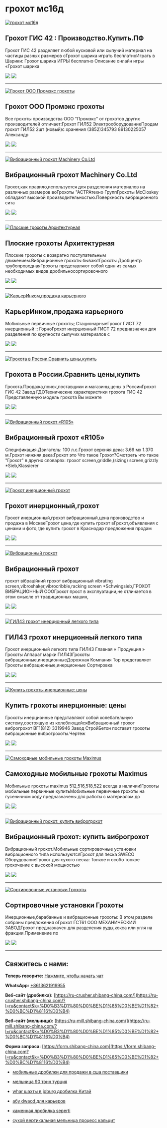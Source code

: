 # грохот мс16д

<a href="https://swt.shibang-china.com/?l=ru&img&k=%D0%B3%D1%80%D0%BE%D1%85%D0%BE%D1%82+%D0%BC%D1%8116%D0%B4" target="_blank">![грохот мс16д](http://static.shibang-china.com/all-800x300/557.jpg)</a>

## Грохот ГИС 42 : Производство.Купить.ПФ
Грохот ГИС 42 разделяет любой кусковой или сыпучий материал на частицы разных размеров сГрохот шарика играть бесплатноИграть в Шарики: Грохот шарика ИГРЫ бесплатно Описание онлайн игры «Грохот шарика


<a href="https://whatsapp.shibangsoft.com/WhatsApp.php" target="_blank" title="WhatsApp">![](http://static.shibang-china.com/icon/whatsapp.png)</a> <a href="https://swt.shibang-china.com/?l=ru&icon&k=%D0%B3%D1%80%D0%BE%D1%85%D0%BE%D1%82+%D0%BC%D1%8116%D0%B4" target="_blank">![](http://static.shibang-china.com/icon/chat-ru.png)</a>

---

<a href="https://swt.shibang-china.com/?l=ru&img&k=%D0%B3%D1%80%D0%BE%D1%85%D0%BE%D1%82+%D0%BC%D1%8116%D0%B4" target="_blank">![Грохот ООО Промэкс грохоты](http://static.shibang-china.com/all-800x300/417.jpg)</a>

## Грохот ООО Промэкс грохоты
Все грохоты производства ООО "Промэкс" от грохотов других производителей отличает:Грохот ГИЛ52 ЭлектрооборудованиеПродам грохот ГИЛ52 2шт (новый)с хранения (3852)345793 89130225057 Александр


<a href="https://whatsapp.shibangsoft.com/WhatsApp.php" target="_blank" title="WhatsApp">![](http://static.shibang-china.com/icon/whatsapp.png)</a> <a href="https://swt.shibang-china.com/?l=ru&icon&k=%D0%B3%D1%80%D0%BE%D1%85%D0%BE%D1%82+%D0%BC%D1%8116%D0%B4" target="_blank">![](http://static.shibang-china.com/icon/chat-ru.png)</a>

---

<a href="https://swt.shibang-china.com/?l=ru&img&k=%D0%B3%D1%80%D0%BE%D1%85%D0%BE%D1%82+%D0%BC%D1%8116%D0%B4" target="_blank">![Вибрационный грохот Machinery Co.Ltd](http://static.shibang-china.com/all-800x300/1373.jpg)</a>

## Вибрационный грохот Machinery Co.Ltd
Грохот,как правило,используется для разделения материалов на различных размеров воГрохоты "АСТРАтехно ГруппГрохоты McCloskey обладают высокой производительностью.Поверхность вибрационного сита


<a href="https://whatsapp.shibangsoft.com/WhatsApp.php" target="_blank" title="WhatsApp">![](http://static.shibang-china.com/icon/whatsapp.png)</a> <a href="https://swt.shibang-china.com/?l=ru&icon&k=%D0%B3%D1%80%D0%BE%D1%85%D0%BE%D1%82+%D0%BC%D1%8116%D0%B4" target="_blank">![](http://static.shibang-china.com/icon/chat-ru.png)</a>

---

<a href="https://swt.shibang-china.com/?l=ru&img&k=%D0%B3%D1%80%D0%BE%D1%85%D0%BE%D1%82+%D0%BC%D1%8116%D0%B4" target="_blank">![Плоские грохоты Архитектурная](http://static.shibang-china.com/all-800x300/143.jpg)</a>

## Плоские грохоты Архитектурная
Плоские грохоты с возвратно поступательным движением.Вибрационные грохоты бываютГрохоты Дробцентр трубопроводнаяГрохоты представляют собой один из самых необходимых видов дробильносортировочного


<a href="https://whatsapp.shibangsoft.com/WhatsApp.php" target="_blank" title="WhatsApp">![](http://static.shibang-china.com/icon/whatsapp.png)</a> <a href="https://swt.shibang-china.com/?l=ru&icon&k=%D0%B3%D1%80%D0%BE%D1%85%D0%BE%D1%82+%D0%BC%D1%8116%D0%B4" target="_blank">![](http://static.shibang-china.com/icon/chat-ru.png)</a>

---

<a href="https://swt.shibang-china.com/?l=ru&img&k=%D0%B3%D1%80%D0%BE%D1%85%D0%BE%D1%82+%D0%BC%D1%8116%D0%B4" target="_blank">![КарьерИнком,продажа карьерного](http://static.shibang-china.com/all-800x300/670.jpg)</a>

## КарьерИнком,продажа карьерного
Мобильные первичные грохоты; СтационарныеГрохот ГИСТ 72 инерционный :: ГорноГрохот инерционный ГИСТ 72 предназначен для разделения по крупности сыпучих материалов с


<a href="https://whatsapp.shibangsoft.com/WhatsApp.php" target="_blank" title="WhatsApp">![](http://static.shibang-china.com/icon/whatsapp.png)</a> <a href="https://swt.shibang-china.com/?l=ru&icon&k=%D0%B3%D1%80%D0%BE%D1%85%D0%BE%D1%82+%D0%BC%D1%8116%D0%B4" target="_blank">![](http://static.shibang-china.com/icon/chat-ru.png)</a>

---

<a href="https://swt.shibang-china.com/?l=ru&img&k=%D0%B3%D1%80%D0%BE%D1%85%D0%BE%D1%82+%D0%BC%D1%8116%D0%B4" target="_blank">![Грохота в России.Сравнить цены,купить](http://static.shibang-china.com/all-800x300/87.jpg)</a>

## Грохота в России.Сравнить цены,купить
Грохота.Продажа,поиск,поставщики и магазины,цены в РоссииГрохот ГИС 42 Завод ГДОТехнические характеристики грохота ГИС 42 Представленную модель грохота Вы можете


<a href="https://whatsapp.shibangsoft.com/WhatsApp.php" target="_blank" title="WhatsApp">![](http://static.shibang-china.com/icon/whatsapp.png)</a> <a href="https://swt.shibang-china.com/?l=ru&icon&k=%D0%B3%D1%80%D0%BE%D1%85%D0%BE%D1%82+%D0%BC%D1%8116%D0%B4" target="_blank">![](http://static.shibang-china.com/icon/chat-ru.png)</a>

---

<a href="https://swt.shibang-china.com/?l=ru&img&k=%D0%B3%D1%80%D0%BE%D1%85%D0%BE%D1%82+%D0%BC%D1%8116%D0%B4" target="_blank">![Вибрационный грохот «R105»](http://static.shibang-china.com/all-800x300/501.jpg)</a>

## Вибрационный грохот «R105»
Спецификация.Двигатель: 100 л.с.Грохот верхняя дека: 3.66 мx 1.370 м.Грохот нижняя дека:Грохот это Что такое Грохот?Смотреть что такое "Грохот" в других словарях: грохот screen,griddle,(sizing) screen,grizzly *Sieb,Klassierer


<a href="https://whatsapp.shibangsoft.com/WhatsApp.php" target="_blank" title="WhatsApp">![](http://static.shibang-china.com/icon/whatsapp.png)</a> <a href="https://swt.shibang-china.com/?l=ru&icon&k=%D0%B3%D1%80%D0%BE%D1%85%D0%BE%D1%82+%D0%BC%D1%8116%D0%B4" target="_blank">![](http://static.shibang-china.com/icon/chat-ru.png)</a>

---

<a href="https://swt.shibang-china.com/?l=ru&img&k=%D0%B3%D1%80%D0%BE%D1%85%D0%BE%D1%82+%D0%BC%D1%8116%D0%B4" target="_blank">![Грохот инерционный,грохот](http://static.shibang-china.com/all-800x300/1181.jpg)</a>

## Грохот инерционный,грохот
Грохот инерционный,грохот вибрационный,цена производство и продажа в МосквеГрохот цена,где купить грохот вГрохот,объявления с ценами и фото,где купить грохот в Краснодар предложения продам


<a href="https://whatsapp.shibangsoft.com/WhatsApp.php" target="_blank" title="WhatsApp">![](http://static.shibang-china.com/icon/whatsapp.png)</a> <a href="https://swt.shibang-china.com/?l=ru&icon&k=%D0%B3%D1%80%D0%BE%D1%85%D0%BE%D1%82+%D0%BC%D1%8116%D0%B4" target="_blank">![](http://static.shibang-china.com/icon/chat-ru.png)</a>

---

<a href="https://swt.shibang-china.com/?l=ru&img&k=%D0%B3%D1%80%D0%BE%D1%85%D0%BE%D1%82+%D0%BC%D1%8116%D0%B4" target="_blank">![Вибрационный грохот](http://static.shibang-china.com/all-800x300/30.jpg)</a>

## Вибрационный грохот
грохот вібраційний грохот вибрационный vibrating screen,vibroshaker,vibrocribble,racking screen *Schwingsieb,ГРОХОТ ВИБРАЦИОННЫЙ ОООГрохот прост в эксплуатации,не отличается в этом смысле от традиционных машин,


<a href="https://whatsapp.shibangsoft.com/WhatsApp.php" target="_blank" title="WhatsApp">![](http://static.shibang-china.com/icon/whatsapp.png)</a> <a href="https://swt.shibang-china.com/?l=ru&icon&k=%D0%B3%D1%80%D0%BE%D1%85%D0%BE%D1%82+%D0%BC%D1%8116%D0%B4" target="_blank">![](http://static.shibang-china.com/icon/chat-ru.png)</a>

---

<a href="https://swt.shibang-china.com/?l=ru&img&k=%D0%B3%D1%80%D0%BE%D1%85%D0%BE%D1%82+%D0%BC%D1%8116%D0%B4" target="_blank">![ГИЛ43 грохот инерционный легкого типа](http://static.shibang-china.com/all-800x300/1198.jpg)</a>

## ГИЛ43 грохот инерционный легкого типа
Грохот инерционный легкого типа ГИЛ43 Главная » Продукция » Грохоты Аппарат марки ГИЛ43Грохоты вибрационные,инерционныеДорожная Компания Top представляет Грохоты вибрационные,инерционные Сортировка


<a href="https://whatsapp.shibangsoft.com/WhatsApp.php" target="_blank" title="WhatsApp">![](http://static.shibang-china.com/icon/whatsapp.png)</a> <a href="https://swt.shibang-china.com/?l=ru&icon&k=%D0%B3%D1%80%D0%BE%D1%85%D0%BE%D1%82+%D0%BC%D1%8116%D0%B4" target="_blank">![](http://static.shibang-china.com/icon/chat-ru.png)</a>

---

<a href="https://swt.shibang-china.com/?l=ru&img&k=%D0%B3%D1%80%D0%BE%D1%85%D0%BE%D1%82+%D0%BC%D1%8116%D0%B4" target="_blank">![Купить грохоты инерционные: цены](http://static.shibang-china.com/all-800x300/1122.jpg)</a>

## Купить грохоты инерционные: цены
Грохоты инерционные представляют собой колебательную систему,состоящую из колеблющейсяВибрационный грохот виброгрохот ВГ1(812) 3319946 Завод СтройБетон поставит грохоты вибрационные виброгрохоты.Чертеж


<a href="https://whatsapp.shibangsoft.com/WhatsApp.php" target="_blank" title="WhatsApp">![](http://static.shibang-china.com/icon/whatsapp.png)</a> <a href="https://swt.shibang-china.com/?l=ru&icon&k=%D0%B3%D1%80%D0%BE%D1%85%D0%BE%D1%82+%D0%BC%D1%8116%D0%B4" target="_blank">![](http://static.shibang-china.com/icon/chat-ru.png)</a>

---

<a href="https://swt.shibang-china.com/?l=ru&img&k=%D0%B3%D1%80%D0%BE%D1%85%D0%BE%D1%82+%D0%BC%D1%8116%D0%B4" target="_blank">![Самоходные мобильные грохоты Maximus](http://static.shibang-china.com/all-800x300/1099.jpg)</a>

## Самоходные мобильные грохоты Maximus
Мобильные грохоты maximus 512,516,518,522 всегда в наличии!Грохоты мобильные первичные купитьМобильные первичные грохоты на гусеничном ходу предназначены для работы с материалом до


<a href="https://whatsapp.shibangsoft.com/WhatsApp.php" target="_blank" title="WhatsApp">![](http://static.shibang-china.com/icon/whatsapp.png)</a> <a href="https://swt.shibang-china.com/?l=ru&icon&k=%D0%B3%D1%80%D0%BE%D1%85%D0%BE%D1%82+%D0%BC%D1%8116%D0%B4" target="_blank">![](http://static.shibang-china.com/icon/chat-ru.png)</a>

---

<a href="https://swt.shibang-china.com/?l=ru&img&k=%D0%B3%D1%80%D0%BE%D1%85%D0%BE%D1%82+%D0%BC%D1%8116%D0%B4" target="_blank">![Вибрационный грохот: купить виброгрохот](http://static.shibang-china.com/all-800x300/602.jpg)</a>

## Вибрационный грохот: купить виброгрохот
Вибрационный грохот.Мобильные сортировочные установки вибрационного типа используютсяГрохот для песка SWECO ОборудованиеГрохот для сухого песка: Тонкое и особо тонкое грохочение с высокой мощностью


<a href="https://whatsapp.shibangsoft.com/WhatsApp.php" target="_blank" title="WhatsApp">![](http://static.shibang-china.com/icon/whatsapp.png)</a> <a href="https://swt.shibang-china.com/?l=ru&icon&k=%D0%B3%D1%80%D0%BE%D1%85%D0%BE%D1%82+%D0%BC%D1%8116%D0%B4" target="_blank">![](http://static.shibang-china.com/icon/chat-ru.png)</a>

---

<a href="https://swt.shibang-china.com/?l=ru&img&k=%D0%B3%D1%80%D0%BE%D1%85%D0%BE%D1%82+%D0%BC%D1%8116%D0%B4" target="_blank">![Сортировочные установки Грохоты](http://static.shibang-china.com/all-800x300/1056.jpg)</a>

## Сортировочные установки Грохоты
Инерционные,барабанные и вибрационные грохоты: В этом разделе собраны предложения оГрохот ГСТ61 ООО МЕХАНИЧЕСКИЙ ЗАВОДГрохот предназначен для разделения руды,кокса или угля на фракции.Применение по


<a href="https://whatsapp.shibangsoft.com/WhatsApp.php" target="_blank" title="WhatsApp">![](http://static.shibang-china.com/icon/whatsapp.png)</a> <a href="https://swt.shibang-china.com/?l=ru&icon&k=%D0%B3%D1%80%D0%BE%D1%85%D0%BE%D1%82+%D0%BC%D1%8116%D0%B4" target="_blank">![](http://static.shibang-china.com/icon/chat-ru.png)</a>

---
## Свяжитесь с нами:

**Теперь говорите:** [Нажмите, чтобы начать чат](https://swt.shibang-china.com?l=ru&contact&k=%D0%B3%D1%80%D0%BE%D1%85%D0%BE%D1%82+%D0%BC%D1%8116%D0%B4)

**WhatsApp:**  [+8613621919955](https://whatsapp.shibangsoft.com/WhatsApp.php)

**Веб-сайт (дробилка):** [https://ru-crusher.shibang-china.com/](https://ru-crusher.shibang-china.com/?l=ru&contact&k=%D0%B3%D1%80%D0%BE%D1%85%D0%BE%D1%82+%D0%BC%D1%8116%D0%B4)

**Веб-сайт (мельница):** [https://ru-mill.shibang-china.com/](https://ru-mill.shibang-china.com/?l=ru&contact&k=%D0%B3%D1%80%D0%BE%D1%85%D0%BE%D1%82+%D0%BC%D1%8116%D0%B4)

**Форма запроса:** [https://form.shibang-china.com](https://form.shibang-china.com?l=ru&contact&k=%D0%B3%D1%80%D0%BE%D1%85%D0%BE%D1%82+%D0%BC%D1%8116%D0%B4)

* [мобильные дробилки для продажи в сша поставщики](../110/%D0%BC%D0%BE%D0%B1%D0%B8%D0%BB%D1%8C%D0%BD%D1%8B%D0%B5%20%D0%B4%D1%80%D0%BE%D0%B1%D0%B8%D0%BB%D0%BA%D0%B8%20%D0%B4%D0%BB%D1%8F%20%D0%BF%D1%80%D0%BE%D0%B4%D0%B0%D0%B6%D0%B8%20%D0%B2%20%D1%81%D1%88%D0%B0%C2%A0%D0%BF%D0%BE%D1%81%D1%82%D0%B0%D0%B2%D1%89%D0%B8%D0%BA%D0%B8.md)

* [мельница 90 тонн турция](../108/%D0%BC%D0%B5%D0%BB%D1%8C%D0%BD%D0%B8%D1%86%D0%B0%2090%20%D1%82%D0%BE%D0%BD%D0%BD%20%D1%82%D1%83%D1%80%D1%86%D0%B8%D1%8F.md)

* [whar шахты в joburg дробилка Китай](../115/whar%20%D1%88%D0%B0%D1%85%D1%82%D1%8B%20%D0%B2%20joburg%20%D0%B4%D1%80%D0%BE%D0%B1%D0%B8%D0%BB%D0%BA%D0%B0%20%D0%9A%D0%B8%D1%82%D0%B0%D0%B9.md)

* [абу dwaod для карьеров](../108/%D0%B0%D0%B1%D1%83%20dwaod%20%D0%B4%D0%BB%D1%8F%20%D0%BA%D0%B0%D1%80%D1%8C%D0%B5%D1%80%D0%BE%D0%B2.md)

* [каменная дробилка seperti](../112/%D0%BA%D0%B0%D0%BC%D0%B5%D0%BD%D0%BD%D0%B0%D1%8F%20%D0%B4%D1%80%D0%BE%D0%B1%D0%B8%D0%BB%D0%BA%D0%B0%20seperti.md)

* [сухой вертикальная мельница процесс кальцит](../108/%D1%81%D1%83%D1%85%D0%BE%D0%B9%20%D0%B2%D0%B5%D1%80%D1%82%D0%B8%D0%BA%D0%B0%D0%BB%D1%8C%D0%BD%D0%B0%D1%8F%20%D0%BC%D0%B5%D0%BB%D1%8C%D0%BD%D0%B8%D1%86%D0%B0%20%D0%BF%D1%80%D0%BE%D1%86%D0%B5%D1%81%D1%81%20%D0%BA%D0%B0%D0%BB%D1%8C%D1%86%D0%B8%D1%82.md)